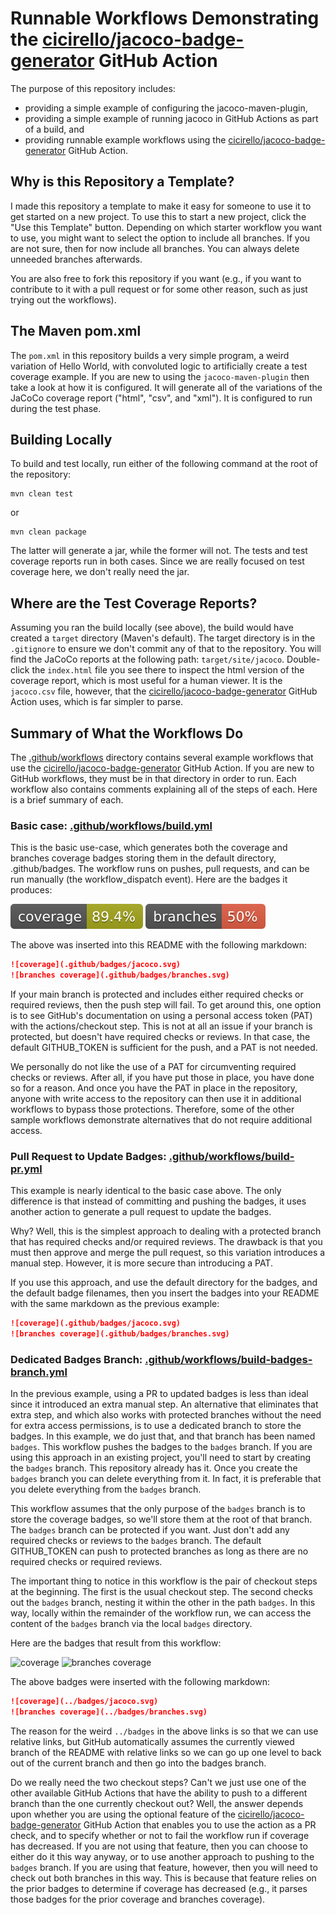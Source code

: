 # Runnable Workflows Demonstrating the [cicirello/jacoco-badge-generator](https://github.com/cicirello/jacoco-badge-generator) GitHub Action

The purpose of this repository includes:
* providing a simple example of configuring the jacoco-maven-plugin,
* providing a simple example of running jacoco in GitHub Actions as part of a build, and
* providing runnable example workflows using the 
  [cicirello/jacoco-badge-generator](https://github.com/cicirello/jacoco-badge-generator) GitHub 
  Action.
  
## Why is this Repository a Template?

I made this repository a template to make it easy for someone
to use it to get started on a new project. To use this to start a 
new project, click the "Use this Template" button. Depending on
which starter workflow you want to use, you might want to select 
the option to include all branches. If you are not sure, then
for now include all branches. You can always delete unneeded
branches afterwards.

You are also free to fork this repository if you want (e.g.,
if you want to contribute to it with a pull request or for some 
other reason, such as just trying out the workflows).

## The Maven pom.xml

The `pom.xml` in this repository builds a very simple program, a weird variation
of Hello World, with convoluted logic to artificially create a test coverage example.
If you are new to using the `jacoco-maven-plugin` then take a look at how it
is configured. It will generate all of the variations of the JaCoCo coverage
report ("html", "csv", and "xml"). It is configured to run during the test phase.

## Building Locally

To build and test locally, run either of the following command at the root
of the repository:

```Shell
mvn clean test
```
or

```Shell
mvn clean package
```

The latter will generate a jar, while the former will not. The tests
and test coverage reports run in both cases. Since we are really focused on
test coverage here, we don't really need the jar.

## Where are the Test Coverage Reports?

Assuming you ran the build locally (see above), the build would have created
a `target` directory (Maven's default). The target directory is in the `.gitignore`
to ensure we don't commit any of that to the repository. 
You will find the JaCoCo reports at the following path: `target/site/jacoco`. 
Double-click the `index.html` file you see there to inspect the html version of 
the coverage report, which is most useful for a human viewer. It is the `jacoco.csv`
file, however, that 
the [cicirello/jacoco-badge-generator](https://github.com/cicirello/jacoco-badge-generator) 
GitHub Action uses, which is far simpler to parse.

## Summary of What the Workflows Do

The [.github/workflows](.github/workflows) directory contains several
example workflows that use
the [cicirello/jacoco-badge-generator](https://github.com/cicirello/jacoco-badge-generator) 
GitHub Action. If you are new to GitHub workflows, they must be in that directory in order 
to run. Each workflow also contains comments explaining all of the steps of each. Here is 
a brief summary of each.

### Basic case: [.github/workflows/build.yml](.github/workflows/build.yml)

This is the basic use-case, which generates both the coverage
and branches coverage badges storing them in the default directory,
.github/badges. The workflow runs on pushes, pull requests, and can
be run manually (the workflow_dispatch event). Here are the badges
it produces:

![coverage](.github/badges/jacoco.svg)
![branches coverage](.github/badges/branches.svg)

The above was inserted into this README with the following
markdown:

```markdown
![coverage](.github/badges/jacoco.svg)
![branches coverage](.github/badges/branches.svg)
```

If your main branch is protected and includes either required checks or
required reviews, then the push step will fail. To get around this, one 
option is to see GitHub's documentation on using a personal access token (PAT)
with the actions/checkout step. This is not at all an issue if your branch 
is protected, but doesn't have required checks or reviews. In that case, the 
default GITHUB_TOKEN is sufficient for the push, and a PAT is not needed.

We personally do not like the use of a PAT for circumventing required
checks or reviews. After all, if you have put those in place, you have done so
for a reason. And once you have the PAT in place in the repository, anyone
with write access to the repository can then use it in additional workflows
to bypass those protections.  Therefore, some of the other sample workflows
demonstrate alternatives that do not require additional access.

### Pull Request to Update Badges: [.github/workflows/build-pr.yml](.github/workflows/build-pr.yml)

This example is nearly identical to the basic case above. The only difference
is that instead of committing and pushing the badges, it uses
another action to generate a pull request to update the badges.

Why? Well, this is the simplest approach to dealing with a protected branch that has
required checks and/or required reviews. The drawback is that you must then
approve and merge the pull request, so this variation introduces a manual step.
However, it is more secure than introducing a PAT.

If you use this approach, and use the default directory for the badges, and the default
badge filenames, then you insert the badges into your README with the same markdown
as the previous example:

```markdown
![coverage](.github/badges/jacoco.svg)
![branches coverage](.github/badges/branches.svg)
```

### Dedicated Badges Branch: [.github/workflows/build-badges-branch.yml](.github/workflows/build-badges-branch.yml)

In the previous example, using a PR to updated badges is less than ideal since it
introduced an extra manual step. An alternative that eliminates that extra step,
and which also works with protected branches without the need for extra access
permissions, is to use a dedicated branch to store the badges. In this example,
we do just that, and that branch has been named `badges`. This workflow pushes the
badges to the `badges` branch. If you are using this
approach in an existing project, you'll need to start by creating the `badges` branch.
This repository already has it. Once you create the `badges` branch you can delete
everything from it. In fact, it is preferable that you delete everything from the
`badges` branch.

This workflow assumes that the only purpose of the `badges` branch is to store the coverage
badges, so we'll store them at the root of that branch. The `badges` branch can be protected
if you want. Just don't add any required checks or reviews to the `badges` branch. The 
default GITHUB_TOKEN can push to protected branches as long as there are no required checks 
or required reviews.

The important thing to notice in this workflow is the pair of checkout steps at the beginning.
The first is the usual checkout step. The second checks out the `badges` branch, nesting it
within the other in the path `badges`. In this way, locally within the remainder of the
workflow run, we can access the content of the `badges` branch via the local `badges`
directory.

Here are the badges that result from this workflow:

![coverage](../badges/jacoco.svg)
![branches coverage](../badges/branches.svg)

The above badges were inserted with the following markdown:

```markdown
![coverage](../badges/jacoco.svg)
![branches coverage](../badges/branches.svg)
```

The reason for the weird `../badges` in the above links is so that
we can use relative links, but GitHub automatically assumes the
currently viewed branch of the README with relative links so we can
go up one level to back out of the current branch and then go into the
badges branch. 

Do we really need the two checkout steps? Can't we just use one of the
other available GitHub Actions that have the ability to push to a different
branch than the one currently checkout out?  Well, the answer depends upon
whether you are using the optional feature of 
the [cicirello/jacoco-badge-generator](https://github.com/cicirello/jacoco-badge-generator) 
GitHub Action that enables you to use the action as a PR check, and to specify whether or 
not to fail the workflow run if coverage has decreased. If you are not using that
feature, then you can choose to either do it this way anyway, or to use another
approach to pushing to the `badges` branch. If you are using that feature, however,
then you will need to check out both branches in this way. This is because that
feature relies on the prior badges to determine if coverage has decreased
(e.g., it parses those badges for the prior coverage and branches coverage). 

